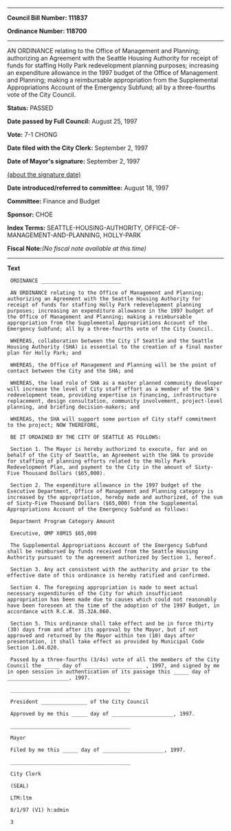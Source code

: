

********

**Council Bill Number: 111837**
   
**Ordinance Number: 118700**
********

 AN ORDINANCE relating to the Office of Management and Planning; authorizing an Agreement with the Seattle Housing Authority for receipt of funds for staffing Holly Park redevelopment planning purposes; increasing an expenditure allowance in the 1997 budget of the Office of Management and Planning; making a reimbursable appropriation from the Supplemental Appropriations Account of the Emergency Subfund; all by a three-fourths vote of the City Council.

**Status:** PASSED
   
**Date passed by Full Council:** August 25, 1997
   
**Vote:** 7-1 CHONG
   
**Date filed with the City Clerk:** September 2, 1997
   
**Date of Mayor's signature:** September 2, 1997
   
[(about the signature date)](/~public/approvaldate.htm)
   
   
   
**Date introduced/referred to committee:** August 18, 1997
   
**Committee:** Finance and Budget
   
**Sponsor:** CHOE
   
   
**Index Terms:** SEATTLE-HOUSING-AUTHORITY, OFFICE-OF-MANAGEMENT-AND-PLANNING, HOLLY-PARK

**Fiscal Note:**_(No fiscal note available at this time)_

********

**Text**
   
```
 ORDINANCE __________________________

 AN ORDINANCE relating to the Office of Management and Planning; authorizing an Agreement with the Seattle Housing Authority for receipt of funds for staffing Holly Park redevelopment planning purposes; increasing an expenditure allowance in the 1997 budget of the Office of Management and Planning; making a reimbursable appropriation from the Supplemental Appropriations Account of the Emergency Subfund; all by a three-fourths vote of the City Council.

 WHEREAS, collaboration between the City if Seattle and the Seattle Housing Authority (SHA) is essential to the creation of a final master plan for Holly Park; and

 WHEREAS, the Office of Management and Planning will be the point of contact between the City and the SHA; and

 WHEREAS, the lead role of SHA as a master planned community developer will increase the level of City staff effort as a member of the SHA's redevelopment team, providing expertise in financing, infrastructure replacement, design consultation, community involvement, project-level planning, and briefing decision-makers; and

 WHEREAS, the SHA will support some portion of City staff commitment to the project; NOW THEREFORE,

 BE IT ORDAINED BY THE CITY OF SEATTLE AS FOLLOWS:

 Section 1. The Mayor is hereby authorized to execute, for and on behalf of the City of Seattle, an Agreement with the SHA to provide for staffing of planning efforts related to the Holly Park Redevelopment Plan, and payment to the City in the amount of Sixty- Five Thousand Dollars ($65,000).

 Section 2. The expenditure allowance in the 1997 budget of the Executive Department, Office of Management and Planning category is increased by the appropriation, hereby made and authorized, of the sum of Sixty-Five Thousand Dollars ($65,000) from the Supplemental Appropriations Account of the Emergency Subfund as follows:

 Department Program Category Amount

 Executive, OMP X8M15 $65,000

 The Supplemental Appropriations Account of the Emergency Subfund shall be reimbursed by funds received from the Seattle Housing Authority pursuant to the agreement authorized by Section 1, hereof.

 Section 3. Any act consistent with the authority and prior to the effective date of this ordinance is hereby ratified and confirmed.

 Section 4. The foregoing appropriation is made to meet actual necessary expenditures of the City for which insufficient appropriation has been made due to causes which could not reasonably have been foreseen at the time of the adoption of the 1997 Budget, in accordance with R.C.W. 35.32A.060.

 Section 5. This ordinance shall take effect and be in force thirty (30) days from and after its approval by the Mayor, but if not approved and returned by the Mayor within ten (10) days after presentation, it shall take effect as provided by Municipal Code Section 1.04.020.

 Passed by a three-fourths (3/4s) vote of all the members of the City Council the _____ day of ___________________ , 1997, and signed by me in open session in authentication of its passage this _____ day of ____________________, 1997.

 _______________________________________

 President _______________ of the City Council

 Approved by me this _____ day of ____________________, 1997.

 _______________________________________

 Mayor

 Filed by me this _____ day of ____________________, 1997.

 _______________________________________

 City Clerk

 (SEAL)

 LTM:ltm

 8/1/97 (V1) h:admin

 3

```
